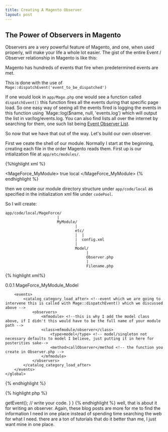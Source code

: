 ```yaml
---
title: Creating A Magento Observer
layout: post
---
```


## The Power of Observers in Magento

Observers are a very powerful feature of Magento, and one, when used properly,
will make your life a whole lot easier.  The gist of the entire Event /
Observer relationship in Magento is like this:

Magento has hundreds of events that fire when predetermined events are met.

This is done with the use of `Mage::dispatchEvent('event_to_be_dispatched')`

If one would look in `app/Mage.php` one would see a function called
`dispatchEvent()` this function fires all the events during that specific page
load.  So one easy way of seeing all the events fired is logging the events in
this function using `Mage::log($name, null, 'events.log') which will output the
list in var/log/events.log. You can also find lists all over the internet by
searching for them, one such list being [Event Observer
List](https://huztechbuzz.wordpress.com/2014/09/03/magento-event-observer-list/).

So now that we have that out of the way. Let's build our own observer.

First we ceate the shell of our module.  Normally I start at the beginning,
creating each file in the order Magento reads them.  First up is our
intialization file at `app/etc/modules/`.

{%highlight xml %}

<!-- app/etc/modules/MageForce_MyModule.xml -->

<?xml version="1.0"?>
<config> <!-- always start with this -->
    <modules> <!-- always has this -->
        <MageForce_MyModule> <!-- name of module -->
            <active>true</active> <!-- true/false activates your module in Magento--> 
            <codePool>local</codePool> <!-- where your module is located: core/community/local -->
        </MageForce_MyModule>
    </modules>
</config>
{% endhighlight %}

then we create our module directory structure under `app/code/local` as
specified in the initialization xml file under `codePool`.

So I will create:

~~~
app/code/local/MageForce/
                       |
                       MyModule/
                               |
                               etc/
                               |  |
                               |  config.xml
                               |
                               Model/
                                    |
                                    Observer.php
                                    |
                                    Filename.php
~~~

{% highlight xml%}
<!-- app/code/local/MageForce/MyModule/etc/config.xml -->

<config>
    <modules>
        <MageForce_MyModule> 
            <version>0.0.1</version>
        </MageForce_MyModule>
    </modules>
    <global> <!--this tag depends on where you want your code to affect frontend/default/global/catalog -->
        <models>
            <mfmodule> <!-- shortname of module -->
            <class>MageForce_MyModule_Model</class>
            </mfmodule>
        </models>

        <events>
            <catalog_category_load_after> <!--event which we are going to intervene this is called with Mage::dispatchEvent() which we discussed above -->
                <observers>
                    <mfmodule> <!--this is why I add the model class above, if I didn't this would have to be the full name of your module path -->
                    <class>mfmodule/observer</class>
                        <type>model</type> <!-- model/singleton not necessary defaults to model I believe, just putting it in here for posterities sake-->
                        <method>callObserver</method <!-- the function you create in Observer.php -->
                    </mfmodule>
                </observers>
            </catalog_category_load_after>
        </events>
    </global>
</config>

{% endhighlight %}


{% highlight php %}
<?php
// app/etc/code/local/MageForce/MyModule/Model/Filename.php

class MageForce_MyModule_Model_Filename extends Mage_Core_Model_Abstract
{
}
{% endhighlight %}

{% highlight php %}
<?php
// app/etc/code/local/MageForce/MyModule/Model/Observer.php

class MageForce_MyModule_Model_Observer
{
    public function callObserver(Varien_Event_Observer $observer)
    {
        $event = $observer->getEvent();
        // write your code.
    }
}

{% endhighlight %}

well, that is about it for writing an observer. Again, these blog posts are
more for me to find the information I need in one place instead of spending
time searching the web for what I need.  there are a ton of tutorials that do
it better than me, I just want mine in one place.
